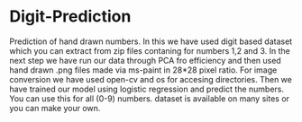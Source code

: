 # Digit-Prediction
Prediction of hand drawn numbers.
In this we have used digit based dataset which you can extract from zip files contaning for numbers 1,2 and 3.
In the next step we have run our data through PCA fro efficiency and then used hand drawn .png files made via ms-paint in 28*28 pixel ratio. 
For image conversion we have used open-cv and os for accesing directories. 
Then we have trained our model using logistic regression and predict the numbers. You can use this for all (0-9) numbers. dataset is available on many sites or you can make your own.  
